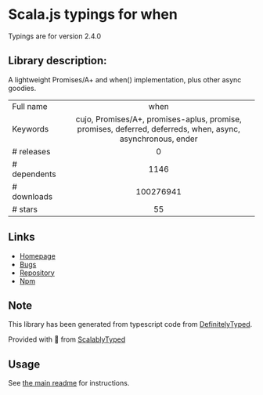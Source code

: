 
# Scala.js typings for when

Typings are for version 2.4.0

## Library description:
A lightweight Promises/A+ and when() implementation, plus other async goodies.

|                    |                 |
| ------------------ | :-------------: |
| Full name          | when |
| Keywords           | cujo, Promises/A+, promises-aplus, promise, promises, deferred, deferreds, when, async, asynchronous, ender |
| # releases         | 0 |
| # dependents       | 1146 |
| # downloads        | 100276941 |
| # stars            | 55 |

## Links
- [Homepage](http://cujojs.com)
- [Bugs](https://github.com/cujojs/when/issues)
- [Repository](https://github.com/cujojs/when)
- [Npm](https://www.npmjs.com/package/when)
    


## Note
This library has been generated from typescript code from [DefinitelyTyped](https://definitelytyped.org).

Provided with :purple_heart: from [ScalablyTyped](https://github.com/oyvindberg/ScalablyTyped)

## Usage
See [the main readme](../../readme.md) for instructions.


